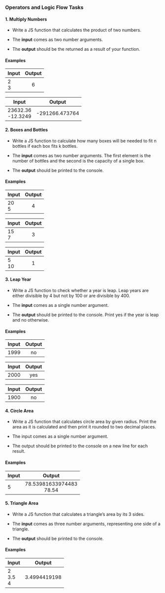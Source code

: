 ### Operators and Logic Flow Tasks

#### 1. Multiply Numbers

* Write a JS function that calculates the product of two numbers.

* The <b>input</b> comes as two number arguments.

* The <b>output</b> should be the returned as a result of your function.

#### Examples

| Input      | Output        |
| -----------|:-------------:|
| 2<br>3 |6|  

| Input      | Output        |
| -----------|:-------------:|
| 23632.36 <br> -12.3249 |-291266.473764|  

#### 2. Boxes and Bottles

* Write a JS function to calculate how many boxes will be needed to fit n bottles if each box fits k bottles.

* The <b>input</b> comes as two number arguments. The first element is the number of bottles and the second is the capacity of a single box.

* The <b>output</b> should be printed to the console.

#### Examples

| Input      | Output        |
| -----------|:-------------:|
| 20<br>5 |4|  

| Input      | Output        |
| -----------|:-------------:|
| 15 <br> 7 |3|  

| Input      | Output        |
| -----------|:-------------:|
| 5 <br> 10 |1|  

#### 3. Leap Year

* Write a JS function to check whether a year is leap. Leap years are either divisible by 4 but not by 100 or are divisible by 400.

* The <b>input</b> comes as a single number argument.

* The <b>output</b> should be printed to the console. Print yes if the year is leap and no otherwise.

#### Examples

| Input      | Output        |
| -----------|:-------------:|
| 1999|no|  

| Input      | Output        |
| -----------|:-------------:|
| 2000|yes|  

| Input      | Output        |
| -----------|:-------------:|
| 1900|no|  

#### 4. Circle Area

* Write a JS function that calculates circle area by given radius. Print the area as it is calculated and then print it rounded to two decimal places.

* The input comes as a single number argument.

* The output should be printed to the console on a new line for each result.

#### Examples

 Input      | Output        |
| -----------|:-------------:|
| 5 | 78.53981633974483<br>78.54| 

#### 5. Triangle Area

* Write a JS function that calculates a triangle’s area by its 3 sides.

* The <b>input</b> comes as three number arguments, representing one side of a triangle.

* The <b>output</b> should be printed to the console.

#### Examples

 Input      | Output        |
| -----------|:-------------:|
| 2<br>3.5<br> 4 | 3.4994419198| 